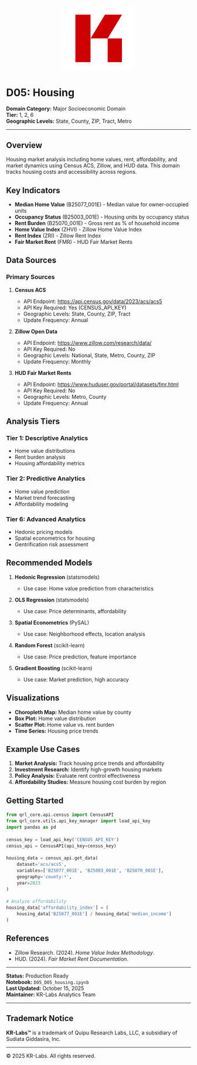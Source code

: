 <div align="center">
  <img src="../../../assets/images/KRLabs_WebLogo.png" alt="KR-Labs" width="200">
</div>

# D05: Housing

**Domain Category:** Major Socioeconomic Domain  
**Tier:** 1, 2, 6  
**Geographic Levels:** State, County, ZIP, Tract, Metro

---

## Overview

Housing market analysis including home values, rent, affordability, and market dynamics using Census ACS, Zillow, and HUD data. This domain tracks housing costs and accessibility across regions.

## Key Indicators

- **Median Home Value** (B25077_001E) - Median value for owner-occupied units
- **Occupancy Status** (B25003_001E) - Housing units by occupancy status
- **Rent Burden** (B25070_001E) - Gross rent as % of household income
- **Home Value Index** (ZHVI) - Zillow Home Value Index
- **Rent Index** (ZRI) - Zillow Rent Index
- **Fair Market Rent** (FMR) - HUD Fair Market Rents

## Data Sources

### Primary Sources

1. **Census ACS**
   - API Endpoint: https://api.census.gov/data/2023/acs/acs5
   - API Key Required: Yes (CENSUS_API_KEY)
   - Geographic Levels: State, County, ZIP, Tract
   - Update Frequency: Annual

2. **Zillow Open Data**
   - API Endpoint: https://www.zillow.com/research/data/
   - API Key Required: No
   - Geographic Levels: National, State, Metro, County, ZIP
   - Update Frequency: Monthly

3. **HUD Fair Market Rents**
   - API Endpoint: https://www.huduser.gov/portal/datasets/fmr.html
   - API Key Required: No
   - Geographic Levels: Metro, County
   - Update Frequency: Annual

## Analysis Tiers

### Tier 1: Descriptive Analytics
- Home value distributions
- Rent burden analysis
- Housing affordability metrics

### Tier 2: Predictive Analytics
- Home value prediction
- Market trend forecasting
- Affordability modeling

### Tier 6: Advanced Analytics
- Hedonic pricing models
- Spatial econometrics for housing
- Gentrification risk assessment

## Recommended Models

1. **Hedonic Regression** (statsmodels)
   - Use case: Home value prediction from characteristics

2. **OLS Regression** (statsmodels)
   - Use case: Price determinants, affordability

3. **Spatial Econometrics** (PySAL)
   - Use case: Neighborhood effects, location analysis

4. **Random Forest** (scikit-learn)
   - Use case: Price prediction, feature importance

5. **Gradient Boosting** (scikit-learn)
   - Use case: Market prediction, high accuracy

## Visualizations

- **Choropleth Map:** Median home value by county
- **Box Plot:** Home value distribution
- **Scatter Plot:** Home value vs. rent burden
- **Time Series:** Housing price trends

## Example Use Cases

1. **Market Analysis:** Track housing price trends and affordability
2. **Investment Research:** Identify high-growth housing markets
3. **Policy Analysis:** Evaluate rent control effectiveness
4. **Affordability Studies:** Measure housing cost burden by region

## Getting Started

```python
from qrl_core.api.census import CensusAPI
from qrl_core.utils.api_key_manager import load_api_key
import pandas as pd

census_key = load_api_key('CENSUS_API_KEY')
census_api = CensusAPI(api_key=census_key)

housing_data = census_api.get_data(
    dataset='acs/acs5',
    variables=['B25077_001E', 'B25003_001E', 'B25070_001E'],
    geography='county:*',
    year=2023
)

# Analyze affordability
housing_data['affordability_index'] = (
    housing_data['B25077_001E'] / housing_data['median_income']
)
```

## References

- Zillow Research. (2024). *Home Value Index Methodology*.
- HUD. (2024). *Fair Market Rent Documentation*.

---

**Status:** Production Ready  
**Notebook:** `D05_D05_housing.ipynb`  
**Last Updated:** October 15, 2025  
**Maintainer:** KR-Labs Analytics Team

---

## Trademark Notice

**KR-Labs™** is a trademark of Quipu Research Labs, LLC, a subsidiary of Sudiata Giddasira, Inc.

---

© 2025 KR-Labs. All rights reserved.
